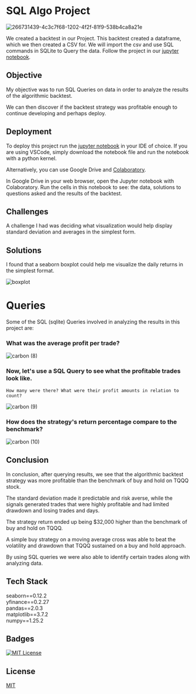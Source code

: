
# SQL Algo Project

![266731439-4c3c7f68-1202-4f2f-81f9-538b4ca8a21e](https://github.com/guzmanwolfrank/SQL/assets/29739578/eefe1cf6-b8e0-452d-a5fd-d242926b9079)


We created a backtest in our Project. This backtest created a dataframe, which we then created a CSV for. We will import the csv and use SQL commands in SQLite to Query the data. Follow the project in our [jupyter notebook](https://github.com/guzmanwolfrank/SQL/blob/main/AlgoSQL/SQLproject.ipynb).

## Objective

My objective was to run SQL Queries on data in order to analyze the results of the algorithmic backtest. 

We can then discover if the backtest strategy was profitable enough to continue developing and perhaps deploy.  

## Deployment

To deploy this project run the [jupyter notebook](https://github.com/guzmanwolfrank/SQL/blob/main/AlgoSQL/SQLproject.ipynb) in your IDE of choice.  If you are using VSCode, simply download the notebook file and run the notebook with a python kernel. <br/>

Alternatively, you can use Google Drive and [Colaboratory](https://colab.research.google.com/?utm_source=scs-index).  <br/>

In Google Drive in your web browser, open the Jupyter notebook with Colaboratory. Run the cells in this notebook to see:  the data, solutions to questions asked and the results of the backtest. 

## Challenges

A challenge I had was deciding what visualization would help display standard deviation and averages in the simplest form.  

## Solutions 

I found that a seaborn boxplot could help me visualize the daily returns in the simplest format. 

![boxplot](https://github.com/guzmanwolfrank/Data-SQL/assets/29739578/cae641fc-a347-4099-8a8c-41d4963bb8c9)

# Queries 
Some of the SQL (sqlite) Queries involved in analyzing the results in this project are:  

###  What was the average profit per trade?

![carbon (8)](https://github.com/guzmanwolfrank/Data-SQL/assets/29739578/42680be6-f14b-496e-b42e-ebe1122d3a09)

###  Now, let's use a SQL Query to see what the profitable trades look like. 
    How many were there? What were their profit amounts in relation to count? 

![carbon (9)](https://github.com/guzmanwolfrank/Data-SQL/assets/29739578/0ea9022a-8e7e-44f1-91e3-c011f9293039)

### How does the strategy's return percentage compare to the benchmark?

![carbon (10)](https://github.com/guzmanwolfrank/Data-SQL/assets/29739578/7e21922f-c5e2-4568-bbf7-fb31cf25a5cd)

## Conclusion 

In conclusion, after querying results, we see that the algorithmic backtest strategy was more profitable than the benchmark of buy and hold on TQQQ stock.

The standard deviation made it predictable and risk averse, while the signals generated trades that were highly profitable and had limited drawdown and losing trades and days.

The strategy return ended up being $32,000 higher than the benchmark of buy and hold on TQQQ.

A simple buy strategy on a moving average cross was able to beat the volatility and drawdown that TQQQ sustained on a buy and hold approach.

By using SQL queries we were also able to identify certain trades along with analyzing data.


## Tech Stack
seaborn==0.12.2 <br/>
yfinance==0.2.27 <br/>
pandas==2.0.3 <br/>
matplotlib==3.7.2 <br/>
numpy==1.25.2 <br/>


## Badges

[![MIT License](https://img.shields.io/badge/License-MIT-green.svg)](https://choosealicense.com/licenses/mit/)



## License

[MIT](https://choosealicense.com/licenses/mit/)




